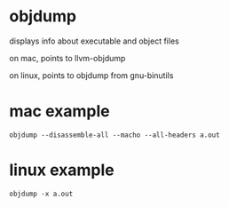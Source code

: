 # objdump

displays info about executable and object files

on mac, points to llvm-objdump

on linux, points to objdump from gnu-binutils

# mac example

`objdump --disassemble-all --macho --all-headers a.out`

# linux example

`objdump -x a.out`
